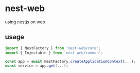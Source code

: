# nest-web

using nestjs on web

## usage

```js
import { NestFactory } from 'nest-web/core';
import { Injectable } from 'nest-web/common';

const app = await NestFactory.createApplicationContext(...);
const service = app.get(...);
```